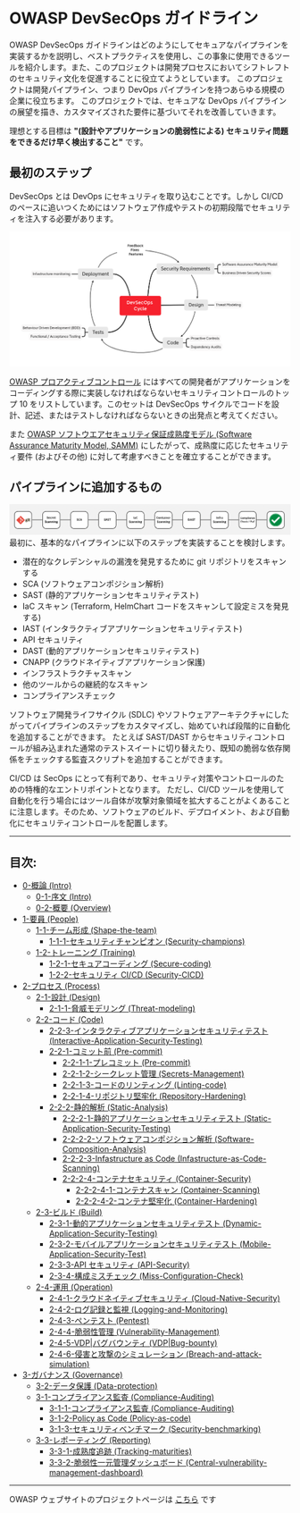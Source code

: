# OWASP DevSecOps ガイドライン
OWASP DevSecOps ガイドラインはどのようにしてセキュアなパイプラインを実装するかを説明し、ベストプラクティスを使用し、この事象に使用できるツールを紹介します。また、このプロジェクトは開発プロセスにおいてシフトレフトのセキュリティ文化を促進することに役立てようとしています。
このプロジェクトは開発パイプライン、つまり DevOps パイプラインを持つあらゆる規模の企業に役立ちます。
このプロジェクトでは、セキュアな DevOps パイプラインの展望を描き、カスタマイズされた要件に基づいてそれを改善していきます。

理想とする目標は **"(設計やアプリケーションの脆弱性による) セキュリティ問題をできるだけ早く検出すること"** です。

## 最初のステップ
DevSecOps とは DevOps にセキュリティを取り込むことです。しかし CI/CD のペースに追いつくためにはソフトウェア作成やテストの初期段階でセキュリティを注入する必要があります。

![DevSecOps cycle](assets/images/DevSecOps-cycle.png)

[OWASP プロアクティブコントロール](https://owasp.org/www-project-proactive-controls/) にはすべての開発者がアプリケーションをコーディングする際に実装しなければならないセキュリティコントロールのトップ 10 をリストしています。このセットは DevSecOps サイクルでコードを設計、記述、またはテストしなければならないときの出発点と考えてください。

また [OWASP ソフトウエアセキュリティ保証成熟度モデル (Software Assurance Maturity Model, SAMM)](https://owaspsamm.org/model/) にしたがって、成熟度に応じたセキュリティ要件 (およびその他) に対して考慮すべきことを確立することができます。

## パイプラインに追加するもの
![DevSecOps pipeline](assets/images/DevSecOps-pipeline.png)
最初に、基本的なパイプラインに以下のステップを実装することを検討します。
* 潜在的なクレデンシャルの漏洩を発見するために git リポジトリをスキャンする
* SCA (ソフトウェアコンポジション解析)
* SAST (静的アプリケーションセキュリティテスト)
* IaC スキャン (Terraform, HelmChart コードをスキャンして設定ミスを発見する)
* IAST (インタラクティブアプリケーションセキュリティテスト)
* API セキュリティ
* DAST (動的アプリケーションセキュリティテスト)
* CNAPP (クラウドネイティブアプリケーション保護)
* インフラストラクチャスキャン
* 他のツールからの継続的なスキャン
* コンプライアンスチェック

ソフトウェア開発ライフサイクル (SDLC) やソフトウェアアーキテクチャにしたがってパイプラインのステップをカスタマイズし、始めていれば段階的に自動化を追加することができます。
たとえば SAST/DAST からセキュリティコントロールが組み込まれた通常のテストスイートに切り替えたり、既知の脆弱な依存関係をチェックする監査スクリプトを追加することができます。

CI/CD は SecOps にとって有利であり、セキュリティ対策やコントロールのための特権的なエントリポイントとなります。
ただし、CI/CD ツールを使用して自動化を行う場合にはツール自体が攻撃対象領域を拡大することがよくあることに注意します。そのため、ソフトウェアのビルド、デプロイメント、および自動化にセキュリティコントロールを配置します。

---
## 目次:
- [0-概論 (Intro)](current-version/0-Intro)
  - [0-1-序文 (Intro)](current-version/0-Intro/0-1-Intro.md)
  - [0-2-概要 (Overview)](current-version/0-Intro/0-2-Overview.md)
- [1-要員 (People)](current-version/1-People)
  - [1-1-チーム形成 (Shape-the-team)](current-version/1-People/1-1-Shape-the-team)
    - [1-1-1-セキュリティチャンピオン (Security-champions)](current-version/1-People/1-1-Shape-the-team/1-1-1-Security-champions.md)
  - [1-2-トレーニング (Training)](current-version/1-People/1-2-Training)
    - [1-2-1-セキュアコーディング (Secure-coding)](current-version/1-People/1-2-Training/1-2-1-Secure-coding.md)
    - [1-2-2-セキュリティ CI/CD (Security-CICD)](current-version/1-People/1-2-Training/1-2-2-Security-CICD.md)
- [2-プロセス (Process)](current-version/2-Process)
  - [2-1-設計 (Design)](current-version/2-Process/2-1-Design)
    - [2-1-1-脅威モデリング (Threat-modeling)](current-version/2-Process/2-1-Design/2-1-1-Threat-modeling.md)
  - [2-2-コード (Code)](current-version/2-Process/2-2-Code)
    - [2-2-3-インタラクティブアプリケーションセキュリティテスト (Interactive-Application-Security-Testing)](current-version/2-Process/2-2-Code/2-2-3-Interactive-Application-Security-Testing.md)
    - [2-2-1-コミット前 (Pre-commit)](current-version/2-Process/2-2-Code/2-2-1-Pre-commit)
      - [2-2-1-1-プレコミット (Pre-commit)](current-version/2-Process/2-2-Code/2-2-1-Pre-commit/2-2-1-1-Pre-commit.md)
      - [2-2-1-2-シークレット管理 (Secrets-Management)](current-version/2-Process/2-2-Code/2-2-1-Pre-commit/2-2-1-2-Secrets-Management.md)
      - [2-2-1-3-コードのリンティング (Linting-code)](current-version/2-Process/2-2-Code/2-2-1-Pre-commit/2-2-1-3-Linting-code.md)
      - [2-2-1-4-リポジトリ堅牢化 (Repository-Hardening)](current-version/2-Process/2-2-Code/2-2-1-Pre-commit/2-2-1-4-Repository-Hardening.md)
    - [2-2-2-静的解析 (Static-Analysis)](current-version/2-Process/2-2-Code/2-2-2-Static-Analysis)
      - [2-2-2-1-静的アプリケーションセキュリティテスト (Static-Application-Security-Testing)](current-version/2-Process/2-2-Code/2-2-2-Static-Analysis/2-2-2-1-Static-Application-Security-Testing.md)
      - [2-2-2-2-ソフトウェアコンポジション解析 (Software-Composition-Analysis)](current-version/2-Process/2-2-Code/2-2-2-Static-Analysis/2-2-2-2-Software-Composition-Analysis.md)
      - [2-2-2-3-Infastructure as Code (Infastructure-as-Code-Scanning)](current-version/2-Process/2-2-Code/2-2-2-Static-Analysis/2-2-2-3-Infastructure-as-Code-Scanning.md)
      - [2-2-2-4-コンテナセキュリティ (Container-Security)](current-version/2-Process/2-2-Code/2-2-2-Static-Analysis/2-2-2-4-Container-Security)
        - [2-2-2-4-1-コンテナスキャン (Container-Scanning)](current-version/2-Process/2-2-Code/2-2-2-Static-Analysis/2-2-2-4-Container-Security/2-2-2-4-1-Container-Scanning.md)
        - [2-2-2-4-2-コンテナ堅牢化 (Container-Hardening)](current-version/2-Process/2-2-Code/2-2-2-Static-Analysis/2-2-2-4-Container-Security/2-2-2-4-2-Container-Hardening.md)
  - [2-3-ビルド (Build)](current-version/2-Process/2-3-Build)
    - [2-3-1-動的アプリケーションセキュリティテスト (Dynamic-Application-Security-Testing)](current-version/2-Process/2-3-Build/2-3-1-Dynamic-Application-Security-Testing.md)
    - [2-3-2-モバイルアプリケーションセキュリティテスト (Mobile-Application-Security-Test)](current-version/2-Process/2-3-Build/2-3-2-Mobile-Application-Security-Test.md)
    - [2-3-3-API セキュリティ (API-Security)](current-version/2-Process/2-3-Build/2-3-3-API-Security.md)
    - [2-3-4-構成ミスチェック (Miss-Configuration-Check)](current-version/2-Process/2-3-Build/2-3-4-Miss-Configuration-Check.md)
  - [2-4-運用 (Operation)](current-version/2-Process/2-4-Operation)
    - [2-4-1-クラウドネイティブセキュリティ (Cloud-Native-Security)](current-version/2-Process/2-4-Operation/2-4-1-Cloud-Native-Security.md)
    - [2-4-2-ログ記録と監視 (Logging-and-Monitoring)](current-version/2-Process/2-4-Operation/2-4-2-Logging-and-Monitoring.md)
    - [2-4-3-ペンテスト (Pentest)](current-version/2-Process/2-4-Operation/2-4-3-Pentest.md)
    - [2-4-4-脆弱性管理 (Vulnerability-Management)](current-version/2-Process/2-4-Operation/2-4-4-Vulnerability-Management.md)
    - [2-4-5-VDP|バグバウンティ (VDP|Bug-bounty)](current-version/2-Process/2-4-Operation/2-4-5-VDP|Bug-bounty.md)
    - [2-4-6-侵害と攻撃のシミュレーション (Breach-and-attack-simulation)](current-version/2-Process/2-4-Operation/2-4-6-Breach-and-attack-simulation.md)
- [3-ガバナンス (Governance)](current-version/3-Governance)
  - [3-2-データ保護 (Data-protection)](current-version/3-Governance/3-2-Data-protection.md)
  - [3-1-コンプライアンス監査 (Compliance-Auditing)](current-version/3-Governance/3-1-Compliance-Auditing)
    - [3-1-1-コンプライアンス監査 (Compliance-Auditing)](current-version/3-Governance/3-1-Compliance-Auditing/3-1-1-Compliance-Auditing.md)
    - [3-1-2-Policy as Code (Policy-as-code)](current-version/3-Governance/3-1-Compliance-Auditing/3-1-2-Policy-as-code.md)
    - [3-1-3-セキュリティベンチマーク (Security-benchmarking)](current-version/3-Governance/3-1-Compliance-Auditing/3-1-3-Security-benchmarking.md)
  - [3-3-レポーティング (Reporting)](current-version/3-Governance/3-3-Reporting)
    - [3-3-1-成熟度追跡 (Tracking-maturities)](current-version/3-Governance/3-3-Reporting/3-3-1-Tracking-maturities.md)
    - [3-3-2-脆弱性一元管理ダッシュボード (Central-vulnerability-management-dashboard)](current-version/3-Governance/3-3-Reporting/3-3-2-Central-vulnerability-management-dashboard.md)


---
OWASP ウェブサイトのプロジェクトページは [こちら](https://owasp.org/www-project-devsecops-guideline/) です
